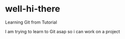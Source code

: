 # well-hi-there
Learning Git from Tutorial

I am trying to learn to Git asap so i can work on a project
